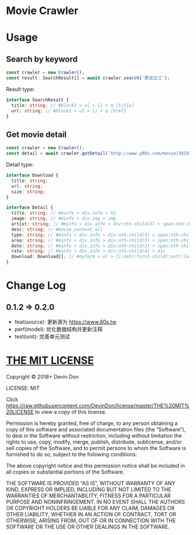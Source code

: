 # Movie Crawler

# Usage

## Search by keyword

```typescript
const crawler = new Crawler();
const result: SearchResult[] = await crawler.search('肥龙过江');
```

Result type:

```typescript
interface SearchResult {
  title: string; // #block1 > ul > li > a [title]
  url: string; // #block1 > ul > li > a [href]
}
```

## Get movie detail

```typescript
const crawler = new Crawler();
const detail = await crawler.getDetail('http://www.y80s.com/movie/38197');
```

Detail type:

```typescript
interface Download {
  title: string;
  url: string;
  size: string;
}

interface Detail {
  title: string; // #minfo > div.info > h1
  image: string; // #minfo > div.img > img
  artist: string; // #minfo > div.info > div:nth-child(3) > span:nth-child(9) > a
  desc: string; // #movie_content_all
  type: string; // #minfo > div.info > div:nth-child(3) > span:nth-child(7) > a
  area: string; // #minfo > div.info > div:nth-child(3) > span:nth-child(8) > a
  date: string; // #minfo > div.info > div:nth-child(3) > span:nth-child(10)
  rate: string; // #minfo > div.info > div:nth-child(4) > div
  download: Download[]; // #myform > ul > li:not(:first-child):not(:last-child)
}
```

# Change Log

## 0.1.2 => 0.2.0

- feat(source): 更新源为 <https://www.80s.tw>
- perf(model): 优化数据结构并更新注释
- test(unit): 完善单元测试

# [THE MIT LICENSE](https://raw.githubusercontent.com/DevinDon/license/master/THE%20MIT%20LICENSE)

Copyright © 2018+ Devin Don

LICENSE: MIT

Click https://raw.githubusercontent.com/DevinDon/license/master/THE%20MIT%20LICENSE to view a copy of this license.

Permission is hereby granted, free of charge, to any person obtaining a copy of this software and associated documentation files (the “Software”), to deal in the Software without restriction, including without limitation the rights to use, copy, modify, merge, publish, distribute, sublicense, and/or sell copies of the Software, and to permit persons to whom the Software is furnished to do so, subject to the following conditions:

The above copyright notice and this permission notice shall be included in all copies or substantial portions of the Software.

THE SOFTWARE IS PROVIDED “AS IS”, WITHOUT WARRANTY OF ANY KIND, EXPRESS OR IMPLIED, INCLUDING BUT NOT LIMITED TO THE WARRANTIES OF MERCHANTABILITY, FITNESS FOR A PARTICULAR PURPOSE AND NONINFRINGEMENT. IN NO EVENT SHALL THE AUTHORS OR COPYRIGHT HOLDERS BE LIABLE FOR ANY CLAIM, DAMAGES OR OTHER LIABILITY, WHETHER IN AN ACTION OF CONTRACT, TORT OR OTHERWISE, ARISING FROM, OUT OF OR IN CONNECTION WITH THE SOFTWARE OR THE USE OR OTHER DEALINGS IN THE SOFTWARE.
